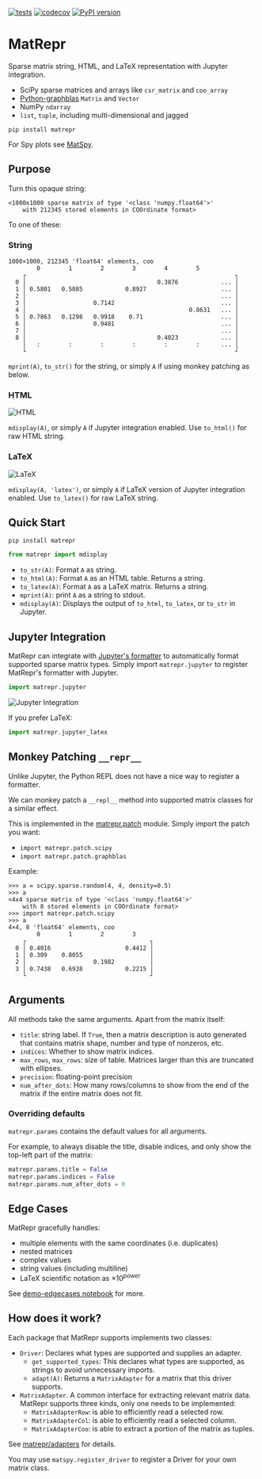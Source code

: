 [![tests](https://github.com/alugowski/matrepr/actions/workflows/tests.yml/badge.svg)](https://github.com/alugowski/matrepr/actions/workflows/tests.yml)
[![codecov](https://codecov.io/gh/alugowski/matrepr/graph/badge.svg?token=e9QEAd57gz)](https://codecov.io/gh/alugowski/matrepr)
[![PyPI version](https://badge.fury.io/py/matrepr.svg)](https://pypi.org/project/matrepr/)

# MatRepr

Sparse matrix string, HTML, and LaTeX representation with Jupyter integration. 

* SciPy sparse matrices and arrays like `csr_matrix` and `coo_array`
* [Python-graphblas](https://github.com/python-graphblas/python-graphblas) `Matrix` and `Vector`
* NumPy `ndarray`
* `list`, `tuple`, including multi-dimensional and jagged

```shell
pip install matrepr
```

For Spy plots see [MatSpy](https://github.com/alugowski/matspy).

## Purpose

Turn this opaque string:
```
<1000x1000 sparse matrix of type '<class 'numpy.float64'>'
	with 212345 stored elements in COOrdinate format>
```

To one of these:

### String

```
1000×1000, 212345 'float64' elements, coo
        0        1        2        3        4        5     
    ┌                                                           ┐
  0 │                                     0.3876            ... │
  1 │ 0.5801   0.5085            0.8927                     ... │
  2 │                                                       ... │
  3 │                   0.7142                              ... │
  4 │                                              0.8631   ... │
  5 │ 0.7863   0.1298   0.9918    0.71                      ... │
  6 │                   0.9481                              ... │
  7 │                                                       ... │
  8 │                                     0.4023            ... │
    │   :        :        :        :        :        :      ... │
    └                                                           ┘
```

`mprint(A)`, `to_str()` for the string, or simply `A` if using monkey patching as below.

### HTML
![HTML](doc/images/html.png)

`mdisplay(A)`, or simply `A` if Jupyter integration enabled. Use `to_html()` for raw HTML string.

### LaTeX
![LaTeX](doc/images/latex.png)

`mdisplay(A, 'latex')`, or simply `A` if LaTeX version of Jupyter integration enabled. Use `to_latex()` for raw LaTeX string.


## Quick Start

```shell
pip install matrepr
```

```python
from matrepr import mdisplay
```

* `to_str(A)`: Format `A` as string.
* `to_html(A)`: Format `A` as an HTML table. Returns a string.
* `to_latex(A)`: Format `A` as a LaTeX matrix. Returns a string.
* `mprint(A)`: print `A` as a string to stdout.
* `mdisplay(A)`: Displays the output of `to_html`, `to_latex`, or `to_str` in Jupyter.

## Jupyter Integration

MatRepr can integrate with [Jupyter's formatter](https://ipython.readthedocs.io/en/stable/config/integrating.html)
to automatically format supported sparse matrix types. Simply import `matrepr.jupyter` to register MatRepr's formatter
with Jupyter.

```python
import matrepr.jupyter
```

![Jupyter Integration](doc/images/jupyter_register.png)

If you prefer LaTeX:
```python
import matrepr.jupyter_latex
```

## Monkey Patching `__repr__`

Unlike Jupyter, the Python REPL does not have a nice way to register a formatter.

We can monkey patch a `__repl__` method into supported matrix classes for a similar effect.

This is implemented in the [matrepr.patch](matrepr/patch) module. Simply import the patch you want:

* `import matrepr.patch.scipy`
* `import matrepr.patch.graphblas`

Example:

```
>>> a = scipy.sparse.random(4, 4, density=0.5)
>>> a
<4x4 sparse matrix of type '<class 'numpy.float64'>'
	with 8 stored elements in COOrdinate format>
>>> import matrepr.patch.scipy
>>> a
4×4, 8 'float64' elements, coo
        0        1        2        3
    ┌                                   ┐
  0 │ 0.4016                     0.4412 │
  1 │ 0.309    0.8055                   │
  2 │                   0.1982          │
  3 │ 0.7438   0.6938            0.2215 │
    └                                   ┘
```

## Arguments

All methods take the same arguments. Apart from the matrix itself:

* `title`: string label. If `True`, then a matrix description is auto generated that contains matrix shape, number and type of nonzeros, etc.
* `indices`: Whether to show matrix indices.
* `max_rows`, `max_rows`: size of table. Matrices larger than this are truncated with ellipses.
* `precision`: floating-point precision
* `num_after_dots`: How many rows/columns to show from the end of the matrix if the entire matrix does not fit.

### Overriding defaults
`matrepr.params` contains the default values for all arguments.

For example, to always disable the title, disable indices, and only show the top-left part of the matrix:

```python
matrepr.params.title = False
matrepr.params.indices = False
matrepr.params.num_after_dots = 0
```

## Edge Cases

MatRepr gracefully handles:
 * multiple elements with the same coordinates (i.e. duplicates)
 * nested matrices
 * complex values
 * string values (including multiline)
 * LaTeX scientific notation as $`\times 10^{power}`$

See [demo-edgecases notebook](doc/demo-edgecases.ipynb) for more.

## How does it work?

Each package that MatRepr supports implements two classes:

* `Driver`: Declares what types are supported and supplies an adapter.
  * `get_supported_types`: This declares what types are supported, as strings to avoid unnecessary imports.
  * `adapt(A)`: Returns a `MatrixAdapter` for a matrix that this driver supports.
* `MatrixAdapter`. A common interface for extracting relevant matrix data. MatRepr supports three kinds, only one needs to be implemented:
  * `MatrixAdapterRow`: is able to efficiently read a selected row.
  * `MatrixAdapterCol`: is able to efficiently read a selected column.
  * `MatrixAdapterCoo`: is able to extract a portion of the matrix as tuples.

See [matrepr/adapters](matrepr/adapters) for details.

You may use `matspy.register_driver` to register a Driver for your own matrix class.